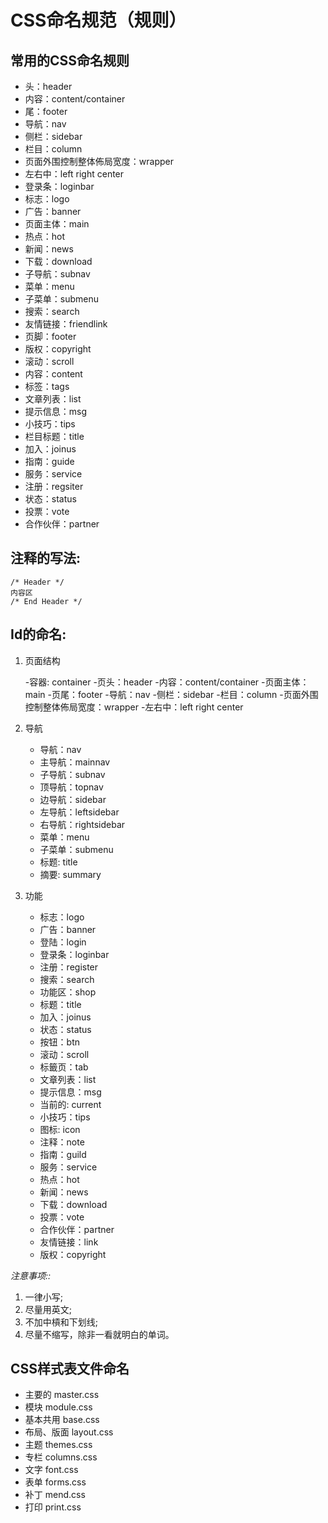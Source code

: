 # CSS命名规范（规则）

## 常用的CSS命名规则

- 头：header
- 内容：content/container
- 尾：footer
- 导航：nav
- 侧栏：sidebar
- 栏目：column
- 页面外围控制整体佈局宽度：wrapper
- 左右中：left right center
- 登录条：loginbar
- 标志：logo
- 广告：banner
- 页面主体：main
- 热点：hot
- 新闻：news
- 下载：download
- 子导航：subnav
- 菜单：menu
- 子菜单：submenu
- 搜索：search
- 友情链接：friendlink
- 页脚：footer
- 版权：copyright
- 滚动：scroll
- 内容：content
- 标签：tags
- 文章列表：list
- 提示信息：msg
- 小技巧：tips
- 栏目标题：title
- 加入：joinus
- 指南：guide
- 服务：service
- 注册：regsiter
- 状态：status
- 投票：vote
- 合作伙伴：partner

## 注释的写法:

```
/* Header */
内容区
/* End Header */
```

## Id的命名:

1. 页面结构

	-容器: container
	-页头：header
	-内容：content/container
	-页面主体：main
	-页尾：footer
	-导航：nav
	-侧栏：sidebar
	-栏目：column
	-页面外围控制整体佈局宽度：wrapper
	-左右中：left right center
	
2. 导航

	- 导航：nav
	- 主导航：mainnav
	- 子导航：subnav
	- 顶导航：topnav
	- 边导航：sidebar
	- 左导航：leftsidebar
	- 右导航：rightsidebar
	- 菜单：menu
	- 子菜单：submenu
	- 标题: title
	- 摘要: summary

3. 功能

	- 标志：logo
	- 广告：banner
	- 登陆：login
	- 登录条：loginbar
	- 注册：register
	- 搜索：search
	- 功能区：shop
	- 标题：title
	- 加入：joinus
	- 状态：status
	- 按钮：btn
	- 滚动：scroll
	- 标籤页：tab
	- 文章列表：list
	- 提示信息：msg
	- 当前的: current
	- 小技巧：tips
	- 图标: icon
	- 注释：note
	- 指南：guild
	- 服务：service
	- 热点：hot
	- 新闻：news
	- 下载：download
	- 投票：vote
	- 合作伙伴：partner
	- 友情链接：link
	- 版权：copyright

*注意事项::*

1. 一律小写;
2. 尽量用英文;
3. 不加中槓和下划线;
4. 尽量不缩写，除非一看就明白的单词。

 

## CSS样式表文件命名

- 主要的 master.css
- 模块 module.css
- 基本共用 base.css
- 布局、版面 layout.css
- 主题 themes.css
- 专栏 columns.css
- 文字 font.css
- 表单 forms.css
- 补丁 mend.css
- 打印 print.css
